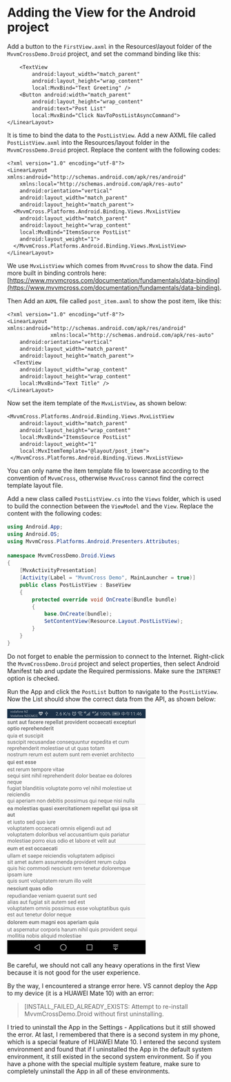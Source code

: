 # Adding the View for the Android project

Add a button to the `FirstView.axml` in the Resources\layout folder of the `MvvmCrossDemo.Droid` project, and set the command binding like this:

```markup
    <TextView
        android:layout_width="match_parent"
        android:layout_height="wrap_content"
        local:MvxBind="Text Greeting" />
    <Button android:width="match_parent"
        android:layout_height="wrap_content"
        android:text="Post List"
        local:MvxBind="Click NavToPostListAsyncCommand">
</LinearLayout>
```

It is time to bind the data to the `PostListView`. Add a new AXML file called `PostListView.axml` into the Resources/layout folder in the `MvvmCrossDemo.Droid` project. Replace the content with the following codes:

```markup
<?xml version="1.0" encoding="utf-8"?>
<LinearLayout xmlns:android="http://schemas.android.com/apk/res/android"
    xmlns:local="http://schemas.android.com/apk/res-auto"
    android:orientation="vertical"
    android:layout_width="match_parent"
    android:layout_height="match_parent">
  <MvvmCross.Platforms.Android.Binding.Views.MvxListView
    android:layout_width="match_parent"
    android:layout_height="wrap_content"
    local:MvxBind="ItemsSource PostList"
    android:layout_weight="1">
  </MvvmCross.Platforms.Android.Binding.Views.MvxListView>
</LinearLayout>
```

We use `MvxListView` which comes from `MvvmCross` to show the data. Find more built in binding controls here: [https://www.mvvmcross.com/documentation/fundamentals/data-binding](https://www.mvvmcross.com/documentation/fundamentals/data-binding).

Then Add an `AXML` file called `post_item.axml` to show the post item, like this:

```markup
<?xml version="1.0" encoding="utf-8"?>
<LinearLayout xmlns:android="http://schemas.android.com/apk/res/android"
              xmlns:local="http://schemas.android.com/apk/res-auto"
    android:orientation="vertical"
    android:layout_width="match_parent"
    android:layout_height="match_parent">
  <TextView
    android:layout_width="wrap_content"
    android:layout_height="wrap_content"
    local:MvxBind="Text Title" />
</LinearLayout>
```

Now set the item template of the `MvxListView`, as shown below:

```markup
<MvvmCross.Platforms.Android.Binding.Views.MvxListView
    android:layout_width="match_parent"
    android:layout_height="wrap_content"
    local:MvxBind="ItemsSource PostList"
    android:layout_weight="1"
    local:MvxItemTemplate="@layout/post_item">
 </MvvmCross.Platforms.Android.Binding.Views.MvxListView>
```

You can only name the item template file to lowercase according to the convention of `MvvmCross`, otherwise `MvvxCross` cannot find the correct template layout file.

Add a new class called `PostListView.cs` into the `Views` folder, which is used to build the connection between the `ViewModel` and the `View`. Replace the content with the following codes:

```csharp
using Android.App;
using Android.OS;
using MvvmCross.Platforms.Android.Presenters.Attributes;

namespace MvvmCrossDemo.Droid.Views
{
    [MvxActivityPresentation]
    [Activity(Label = "MvvmCross Demo", MainLauncher = true)]
    public class PostListView : BaseView
    {
        protected override void OnCreate(Bundle bundle)
        {
            base.OnCreate(bundle);
            SetContentView(Resource.Layout.PostListView);
        }
    }
}
```

Do not forget to enable the permission to connect to the Internet. Right-click the `MvvmCrossDemo.Droid` project and select properties, then select Android Manifest tab and update the Required permissions. Make sure the `INTERNET` option is checked.

Run the App and click the `PostList` button to navigate to the `PostListView`. Now the List should show the correct data from the API, as shown below:

![](../../.gitbook/assets/image%20%2825%29.png)

Be careful, we should not call any heavy operations in the first View because it is not good for the user experience.

By the way, I encountered a strange error here. VS cannot deploy the App to my device \(it is a HUAWEI Mate 10\) with an error:

> \[INSTALL\_FAILED\_ALREADY\_EXISTS: Attempt to re-install MvvmCrossDemo.Droid without first uninstalling.

I tried to uninstall the App in the Settings - Applications but it still showed the error. At last, I remembered that there is a second system in my phone, which is a special feature of HUAWEI Mate 10. I entered the second system environment and found that if I uninstalled the App in the default system environment, it still existed in the second system environment. So if you have a phone with the special multiple system feature, make sure to completely uninstall the App in all of these environments.


